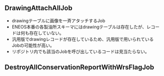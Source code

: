 ## DrawingAttachAllJob
- drawingテーブルに画像を一斉アタッチするJob
- ENEOS本番の各製油所スキーマにはdrawingテーブルは存在したが、レコードは何も存在していない。
- 汎用版でdrawingレコードが存在しているため、汎用版で用いられているJobの可能性が高い。
- リポジトリ内でも該当のJobを呼び出しているコードは見当たらない。

## DestroyAllConservationReportWithWrsFlagJob
